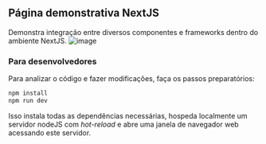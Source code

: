 ## Página demonstrativa NextJS
Demonstra integração entre diversos componentes e frameworks dentro do ambiente NextJS.
![image](https://github.com/user-attachments/assets/81d5f41a-d1c4-4bb8-8322-746ae4882027)

### Para desenvolvedores 
Para analizar o código e fazer modificações,
 faça os passos preparatórios:
```bash
npm install
npm run dev
```
Isso instala todas as dependências necessárias, hospeda localmente um servidor nodeJS com *hot-reload* e abre uma janela de navegador web acessando este servidor.

